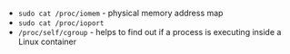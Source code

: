 - `sudo cat /proc/iomem` - physical memory address map
- `sudo cat /proc/ioport`
- `/proc/self/cgroup` - helps to find out if a process is executing inside a Linux container
